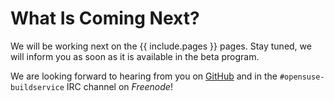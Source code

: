 # What Is Coming Next?

We will be working next on the {{ include.pages }} pages. Stay tuned, we will inform you as soon as it is available in the beta program.

We are looking forward to hearing from you on [GitHub](https://github.com/openSUSE/open-build-service/issues/new/choose) and in the `#opensuse-buildservice` IRC channel on *Freenode*!
